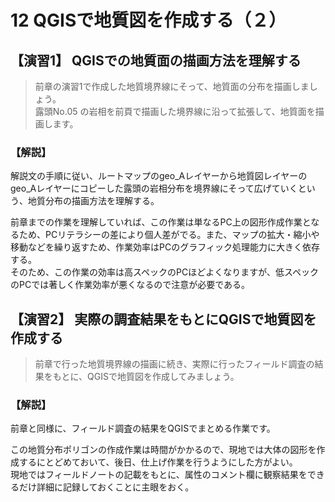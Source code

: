 # 12 QGISで地質図を作成する（２）  

## 【演習1】 QGISでの地質面の描画方法を理解する  

> 前章の演習1で作成した地質境界線にそって、地質面の分布を描画しましょう。  
> 露頭No.05 の岩相を前頁で描画した境界線に沿って拡張して、地質面を描画します。  


### 【解説】  

解説文の手順に従い、ルートマップのgeo_Aレイヤーから地質図レイヤーのgeo_Aレイヤーにコピーした露頭の岩相分布を境界線にそって広げていくという、地質分布の描画方法を理解する。  

前章までの作業を理解していれば、この作業は単なるPC上の図形作成作業となるため、PCリテラシーの差により個人差がでる。また、マップの拡大・縮小や移動などを繰り返すため、作業効率はPCのグラフィック処理能力に大きく依存する。  
そのため、この作業の効率は高スペックのPCほどよくなりますが、低スペックのPCでは著しく作業効率が悪くなるので注意が必要である。

## 【演習2】 実際の調査結果をもとにQGISで地質図を作成する  

> 前章で行った地質境界線の描画に続き、実際に行ったフィールド調査の結果をもとに、QGISで地質図を作成してみましょう。


### 【解説】  

前章と同様に、フィールド調査の結果をQGISでまとめる作業です。  

この地質分布ポリゴンの作成作業は時間がかかるので、現地では大体の図形を作成するにとどめておいて、後日、仕上げ作業を行うようにした方がよい。  
現地ではフィールドノートの記載をもとに、属性のコメント欄に観察結果をできるだけ詳細に記録しておくことに主眼をおく。  

